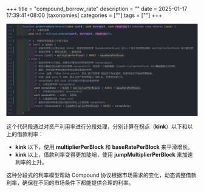 +++
title = "compound_borrow_rate"
description = ""
date = 2025-01-17 17:39:41+08:00
[taxonomies]
categories = [""]
tags = [""]
+++

<!-- more -->










![image-20250110172958235](../static/images/image-20250110172958235.png)

这个代码段通过对资产利用率进行分段处理，分别计算在拐点（**kink**）以下和以上的借款利率：

- **kink** 以下，使用 **multiplierPerBlock** 和 **baseRatePerBlock** 来平滑增长。
- **kink** 以上，借款利率变得更加陡峭，使用 **jumpMultiplierPerBlock** 来加速利率的上升。

这种分段式的利率模型帮助 Compound 协议根据市场需求的变化，动态调整借款利率，确保在不同的市场条件下都能提供合理的利率。



